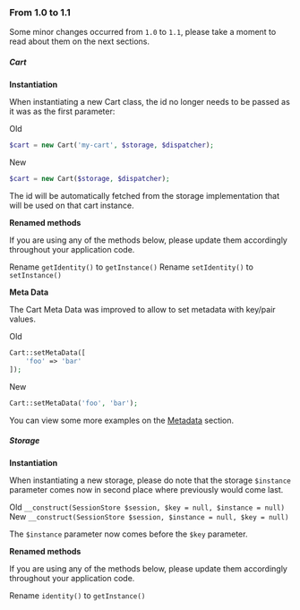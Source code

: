 
### From 1.0 to 1.1

Some minor changes occurred from `1.0` to `1.1`, please take a moment to read about them on the next sections.

##### Cart

**Instantiation**

When instantiating a new Cart class, the id no longer needs to be passed as it was as the first parameter:

Old

```php
$cart = new Cart('my-cart', $storage, $dispatcher);
```

New

```php
$cart = new Cart($storage, $dispatcher);
```

The id will be automatically fetched from the storage implementation that will be used on that cart instance.

**Renamed methods**

If you are using any of the methods below, please update them accordingly throughout your application code.

Rename `getIdentity()` to `getInstance()`
Rename `setIdentity()` to `setInstance()`

**Meta Data**

The Cart Meta Data was improved to allow to set metadata with key/pair values.

Old

```php
Cart::setMetaData([
	'foo' => 'bar'
]);
```

New

```php
Cart::setMetaData('foo', 'bar');
```

You can view some more examples on the [Metadata](#metadata) section.

##### Storage

**Instantiation**

When instantiating a new storage, please do note that the storage `$instance` parameter comes now in second place where previously would come last.

Old `__construct(SessionStore $session, $key = null, $instance = null)`
New `__construct(SessionStore $session, $instance = null, $key = null)`

The `$instance` parameter now comes before the `$key` parameter.

**Renamed methods**

If you are using any of the methods below, please update them accordingly throughout your application code.

Rename `identity()` to `getInstance()`
